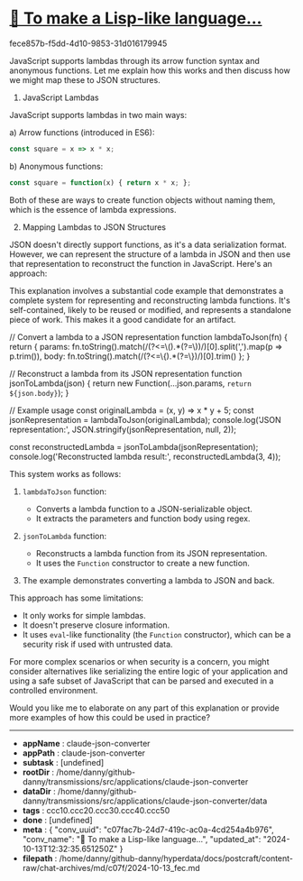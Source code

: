# [💬  To make a Lisp-like language...](https://claude.ai/chat/c07fac7b-24d7-419c-ac0a-4cd254a4b976)

fece857b-f5dd-4d10-9853-31d016179945

 JavaScript supports lambdas through its arrow function syntax and anonymous functions. Let me explain how this works and then discuss how we might map these to JSON structures.

1. JavaScript Lambdas

JavaScript supports lambdas in two main ways:

a) Arrow functions (introduced in ES6):
```javascript
const square = x => x * x;
```

b) Anonymous functions:
```javascript
const square = function(x) { return x * x; };
```

Both of these are ways to create function objects without naming them, which is the essence of lambda expressions.

2. Mapping Lambdas to JSON Structures

JSON doesn't directly support functions, as it's a data serialization format. However, we can represent the structure of a lambda in JSON and then use that representation to reconstruct the function in JavaScript. Here's an approach:

<antThinking>This explanation involves a substantial code example that demonstrates a complete system for representing and reconstructing lambda functions. It's self-contained, likely to be reused or modified, and represents a standalone piece of work. This makes it a good candidate for an artifact.</antThinking>

<antArtifact identifier="lambda-to-json" type="application/vnd.ant.code" language="javascript" title="Lambda to JSON Converter">
// Convert a lambda to a JSON representation
function lambdaToJson(fn) {
  return {
    params: fn.toString().match(/(?<=\().*(?=\))/)[0].split(',').map(p => p.trim()),
    body: fn.toString().match(/(?<=\{).*(?=\})/)[0].trim()
  };
}

// Reconstruct a lambda from its JSON representation
function jsonToLambda(json) {
  return new Function(...json.params, `return ${json.body}`);
}

// Example usage
const originalLambda = (x, y) => x * y + 5;
const jsonRepresentation = lambdaToJson(originalLambda);
console.log('JSON representation:', JSON.stringify(jsonRepresentation, null, 2));

const reconstructedLambda = jsonToLambda(jsonRepresentation);
console.log('Reconstructed lambda result:', reconstructedLambda(3, 4));
</antArtifact>

This system works as follows:

1. `lambdaToJson` function:
   - Converts a lambda function to a JSON-serializable object.
   - It extracts the parameters and function body using regex.

2. `jsonToLambda` function:
   - Reconstructs a lambda function from its JSON representation.
   - It uses the `Function` constructor to create a new function.

3. The example demonstrates converting a lambda to JSON and back.

This approach has some limitations:
- It only works for simple lambdas.
- It doesn't preserve closure information.
- It uses `eval`-like functionality (the `Function` constructor), which can be a security risk if used with untrusted data.

For more complex scenarios or when security is a concern, you might consider alternatives like serializing the entire logic of your application and using a safe subset of JavaScript that can be parsed and executed in a controlled environment.

Would you like me to elaborate on any part of this explanation or provide more examples of how this could be used in practice?

---

* **appName** : claude-json-converter
* **appPath** : claude-json-converter
* **subtask** : [undefined]
* **rootDir** : /home/danny/github-danny/transmissions/src/applications/claude-json-converter
* **dataDir** : /home/danny/github-danny/transmissions/src/applications/claude-json-converter/data
* **tags** : ccc10.ccc20.ccc30.ccc40.ccc50
* **done** : [undefined]
* **meta** : {
  "conv_uuid": "c07fac7b-24d7-419c-ac0a-4cd254a4b976",
  "conv_name": "💬  To make a Lisp-like language...",
  "updated_at": "2024-10-13T12:32:35.651250Z"
}
* **filepath** : /home/danny/github-danny/hyperdata/docs/postcraft/content-raw/chat-archives/md/c07f/2024-10-13_fec.md